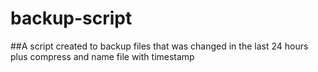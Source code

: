 # backup-script

##A script created to backup files that was changed in the last 24 hours plus compress and name file with timestamp
